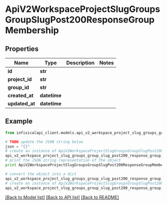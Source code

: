 # ApiV2WorkspaceProjectSlugGroupsGroupSlugPost200ResponseGroupMembership


## Properties
Name | Type | Description | Notes
------------ | ------------- | ------------- | -------------
**id** | **str** |  | 
**project_id** | **str** |  | 
**group_id** | **str** |  | 
**created_at** | **datetime** |  | 
**updated_at** | **datetime** |  | 

## Example

```python
from infisicalapi_client.models.api_v2_workspace_project_slug_groups_group_slug_post200_response_group_membership import ApiV2WorkspaceProjectSlugGroupsGroupSlugPost200ResponseGroupMembership

# TODO update the JSON string below
json = "{}"
# create an instance of ApiV2WorkspaceProjectSlugGroupsGroupSlugPost200ResponseGroupMembership from a JSON string
api_v2_workspace_project_slug_groups_group_slug_post200_response_group_membership_instance = ApiV2WorkspaceProjectSlugGroupsGroupSlugPost200ResponseGroupMembership.from_json(json)
# print the JSON string representation of the object
print ApiV2WorkspaceProjectSlugGroupsGroupSlugPost200ResponseGroupMembership.to_json()

# convert the object into a dict
api_v2_workspace_project_slug_groups_group_slug_post200_response_group_membership_dict = api_v2_workspace_project_slug_groups_group_slug_post200_response_group_membership_instance.to_dict()
# create an instance of ApiV2WorkspaceProjectSlugGroupsGroupSlugPost200ResponseGroupMembership from a dict
api_v2_workspace_project_slug_groups_group_slug_post200_response_group_membership_from_dict = ApiV2WorkspaceProjectSlugGroupsGroupSlugPost200ResponseGroupMembership.from_dict(api_v2_workspace_project_slug_groups_group_slug_post200_response_group_membership_dict)
```
[[Back to Model list]](../README.md#documentation-for-models) [[Back to API list]](../README.md#documentation-for-api-endpoints) [[Back to README]](../README.md)


